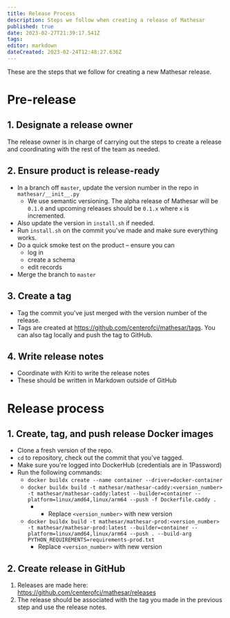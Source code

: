 ```yaml
---
title: Release Process
description: Steps we follow when creating a release of Mathesar
published: true
date: 2023-02-27T21:39:17.541Z
tags: 
editor: markdown
dateCreated: 2023-02-24T12:48:27.636Z
---
```


These are the steps that we follow for creating a new Mathesar release.

# Pre-release
## 1. Designate a release owner
The release owner is in charge of carrying out the steps to create a release and coordinating with the rest of the team as needed.

## 2. Ensure product is release-ready
- In a branch off `master`, update the version number in the repo in  `mathesar/__init__.py`
  - We use semantic versioning. The alpha release of Mathesar will be `0.1.0` and upcoming releases should be `0.1.x` where `x` is incremented.
- Also update the version in `install.sh` if needed.
- Run `install.sh` on the commit you've made and make sure everything works.
- Do a quick smoke test on the product – ensure you can
  - log in
  - create a schema
  - edit records
- Merge the branch to `master`

## 3. Create a tag
- Tag the commit you've just merged with the version number of the release.
- Tags are created at https://github.com/centerofci/mathesar/tags. You can also tag locally and push the tag to GitHub.

## 4. Write release notes
- Coordinate with Kriti to write the release notes
- These should be written in Markdown outside of GitHub

# Release process
## 1. Create, tag, and push release Docker images
- Clone a fresh version of the repo.
- `cd` to repository, check out the commit that you've tagged.
- Make sure you're logged into DockerHub (credentials are in 1Password)
- Run the following commands:
  - `docker buildx create --name container --driver=docker-container`
  - `docker buildx build -t mathesar/mathesar-caddy:<version_number> -t mathesar/mathesar-caddy:latest --builder=container --platform=linux/amd64,linux/arm64 --push -f Dockerfile.caddy .`
    - - Replace `<version_number>` with new version
  - `docker buildx build -t mathesar/mathesar-prod:<version_number> -t mathesar/mathesar-prod:latest --builder=container --platform=linux/amd64,linux/arm64 --push . --build-arg PYTHON_REQUIREMENTS=requirements-prod.txt`
    - Replace `<version_number>` with new version

## 2. Create release in GitHub
1. Releases are made here: https://github.com/centerofci/mathesar/releases
2. The release should be associated with the tag you made in the previous step and use the release notes.

